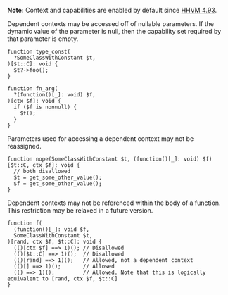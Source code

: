 **Note:** Context and capabilities are enabled by default since
[HHVM 4.93](https://hhvm.com/blog/2021/01/19/hhvm-4.93.html).

Dependent contexts may be accessed off of nullable parameters. If the dynamic value of the parameter is null, then the capability set required by that parameter is empty.

```hack no-extract
function type_const(
  ?SomeClassWithConstant $t,
)[$t::C]: void {
  $t?->foo();
}

function fn_arg(
  ?(function()[_]: void) $f,
)[ctx $f]: void {
  if ($f is nonnull) {
    $f();
  }
}
```

Parameters used for accessing a dependent context may not be reassigned.

```hack no-extract
function nope(SomeClassWithConstant $t, (function()[_]: void) $f)[$t::C, ctx $f]: void {
  // both disallowed
  $t = get_some_other_value();
  $f = get_some_other_value();
}
```

Dependent contexts may not be referenced within the body of a function. This restriction may be relaxed in a future version.

```hack no-extract
function f(
  (function()[_]: void $f,
  SomeClassWithConstant $t,
)[rand, ctx $f, $t::C]: void {
  (()[ctx $f] ==> 1)(); // Disallowed
  (()[$t::C] ==> 1)();  // Disallowed
  (()[rand] ==> 1)();   // Allowed, not a dependent context
  (()[] ==> 1)();       // Allowed
  (() ==> 1)();         // Allowed. Note that this is logically equivalent to [rand, ctx $f, $t::C]
}
```
